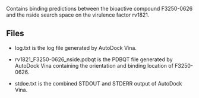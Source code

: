 Contains binding predictions between the bioactive compound F3250-0626 and the nside search space on the virulence factor rv1821.

## Files

- log.txt is the log file generated by AutoDock Vina.

- rv1821_F3250-0626_nside.pdbqt is the PDBQT file generated by AutoDock Vina containing the orientation and binding location of F3250-0626.

- stdoe.txt is the combined STDOUT and STDERR output of AutoDock Vina.

